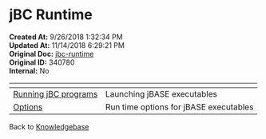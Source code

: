 # jBC Runtime

**Created At:** 9/26/2018 1:32:34 PM  
**Updated At:** 11/14/2018 6:29:21 PM  
**Original Doc:** [jbc-runtime](https://docs.jbase.com/49436-jbc-runtime/jbc-runtime)  
**Original ID:** 340780  
**Internal:** No  

| <!----> | <!----> |
| --- | --- |
| [Running jBC programs](./running-jbc-programs/README.md) | Launching jBASE executables |
| [Options](./jbc-run-time-options/README.md) | Run time options for jBASE executables |

Back to [Knowledgebase](./../README.md)
